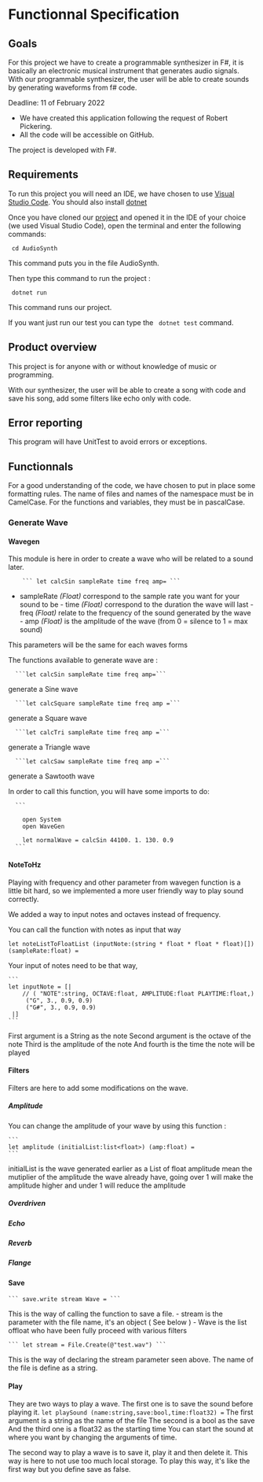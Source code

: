 
# Functionnal Specification

## Goals
For this project we have to create a programmable synthesizer in F#, it is basically an electronic musical instrument that generates audio signals. With our programmable synthesizer, the user will be able to create sounds by generating waveforms from f# code.

Deadline: 11 of February 2022

  - We have created this application following the request of Robert Pickering.
  - All the code will be accessible on GitHub.

  The project is developed with F#.

  
## Requirements 
To run this project you will need an IDE, we have chosen to use [Visual Studio Code](https://code.visualstudio.com/download). 
You should also install [dotnet](https://dotnet.microsoft.com/en-us/download)

Once you have cloned our [project](https://github.com/Clementine951/ALGOSUP_2022_Project_3_D) and opened it in the IDE of your choice (we used Visual Studio Code), open the terminal and enter the following commands:

``` cd AudioSynth```

This command puts you in the file AudioSynth.

Then type this command to run the project :

``` dotnet run```

This command runs our project.

If you want just run our test you can type the ``` dotnet test``` command.

## Product overview 
This project is for anyone with or without knowledge of music or programming.

With our synthesizer, the user will be able to create a song with code and save his song, add some filters like echo only with code.

## Error reporting 
This program will have UnitTest to avoid errors or exceptions. 


## Functionnals

For a good understanding of the code, we have chosen to put in place some formatting rules.
The name of files and names of the namespace must be in CamelCase.
For the functions and variables, they must be in pascalCase.

### Generate Wave

  #### Wavegen
   This module is here in order to create a wave who will be related to a sound later.
    
        ``` let calcSin sampleRate time freq amp= ``` 
        
  - sampleRate *(Float)* correspond to the sample rate you want for your sound to be
        - time *(Float)* correspond to the duration the wave will last
        - freq *(Float)* relate to the frequency of the sound generated by the wave
        - amp *(Float)* is the amplitude of the wave (from 0 = silence to 1 = max sound)
      
  This parameters will be the same for each waves forms

   The functions available to generate wave are :
   
      ```let calcSin sampleRate time freq amp=``` 
      
   generate a Sine wave
   
      ```let calcSquare sampleRate time freq amp =```
      
   generate a Square wave
   
      ```let calcTri sampleRate time freq amp =``` 
      
   generate a Triangle wave
      
      ```let calcSaw sampleRate time freq amp =``` 
      
   generate a Sawtooth wave

   In order to call this function, you will have some imports to do:

      ```

        open System
        open WaveGen

        let normalWave = calcSin 44100. 1. 130. 0.9
      ```

  #### NoteToHz

   Playing with frequency and other parameter from wavegen function is a little bit hard,
    so we implemented a more user friendly way to play sound correctly.

   We added a way to input notes and octaves instead of frequency. 

   You can call the function with notes as input that way
 
 ``` let noteListToFloatList (inputNote:(string * float * float * float)[]) (sampleRate:float) = ```

   Your input of notes need to be that way, 

    ```
    let inputNote = [|
        // ( "NOTE":string, OCTAVE:float, AMPLITUDE:float PLAYTIME:float,)
         ("G", 3., 0.9, 0.9)
         ("G#", 3., 0.9, 0.9)
     |]
    ```
    
   
   First argument is a String as the note
    Second argument is the octave of the note
    Third is the amplitude of the note
    And fourth is the time the note will be played


  #### Filters

  Filters are here to add some modifications on the wave.

  ##### Amplitude

  You can change the amplitude of your wave by using this function :
  
    ```
    let amplitude (initialList:list<float>) (amp:float) =
    ```
    
   initialList is the wave generated earlier as a List of float
   amplitude mean the mutiplier of the amplitude the wave already have, going over 1 will make the amplitude higher and under 1 will reduce the amplitude


  ##### Overdriven
  ##### Echo
  ##### Reverb
  ##### Flange



  #### Save

    ``` save.write stream Wave = ```

  This is the way of calling the function to save a file.
      - stream is the parameter with the file name, it's an object ( See below )
      - Wave is the list offloat who have been fully proceed with various filters

    ``` let stream = File.Create(@"test.wav") ```
    
  This is the way of declaring the stream parameter seen above. 
    The name of the file is define as a string.


  #### Play

   They are two ways to play a wave. 
   The first one is to save the sound before playing it.
    ```
    let playSound (name:string,save:bool,time:float32) =
    ```
    The first argument is a string as the name of the file
    The second is a bool as the save
    And the third one is a float32 as the starting time
      You can start the sound at where you want by changing the arguments of time.

  The second way to play a wave is to save it, play it and then delete it.
    This way is here to not use too much local storage.
    To play this way, it's like the first way but you define save as false.








